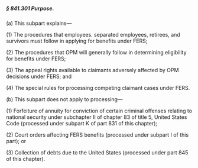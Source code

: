 ##### § 841.301 Purpose. #####

(a) This subpart explains—

(1) The procedures that employees. separated employees, retirees, and survivors must follow in applying for benefits under FERS;

(2) The procedures that OPM will generally follow in determining eligibility for benefits under FERS;

(3) The appeal rights available to claimants adversely affected by OPM decisions under FERS; and

(4) The special rules for processing competing claimant cases under FERS.

(b) This subpart does not apply to processing—

(1) Forfeiture of annuity for conviction of certain criminal offenses relating to national security under subchapter II of chapter 83 of title 5, United States Code (processed under subpart K of part 831 of this chapter);

(2) Court orders affecting FERS benefits (processed under subpart I of this part); or

(3) Collection of debts due to the United States (processed under part 845 of this chapter).
